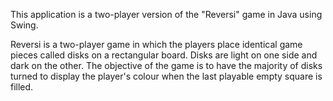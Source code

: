 This application is a two-player version of the "Reversi" game in Java using Swing. 

Reversi is a two-player game in which the players place identical game pieces called disks on a rectangular board. Disks are light on one side and dark on the other. The objective of the game is to have the majority of disks turned to display the player's colour when the last playable empty square is filled.
